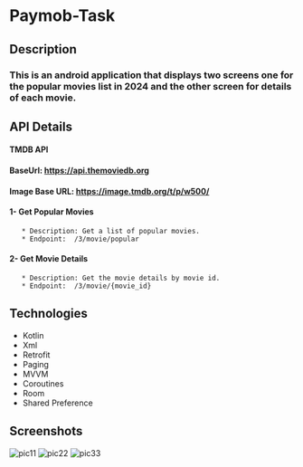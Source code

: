 # Paymob-Task
## Description
### This is an android application that displays two screens one for the popular movies list in 2024 and the other screen for details of each movie.
## API Details
#### TMDB API 
#### BaseUrl: https://api.themoviedb.org
#### Image Base URL: https://image.tmdb.org/t/p/w500/
#### 1- Get Popular Movies
       * Description: Get a list of popular movies.
       * Endpoint:  /3/movie/popular

#### 2- Get Movie Details
       * Description: Get the movie details by movie id.
       * Endpoint:  /3/movie/{movie_id}

## Technologies
* Kotlin
* Xml
* Retrofit
* Paging
* MVVM
* Coroutines
* Room
* Shared Preference

## Screenshots
![pic11](https://github.com/user-attachments/assets/0b491a39-b6ff-4437-b7af-8745c516fed1)
![pic22](https://github.com/user-attachments/assets/8bbaac29-c046-44dc-96a6-82be2f1a1b3e)
![pic33](https://github.com/user-attachments/assets/c86bc8b2-3019-48e7-94bf-49945221d13b)


